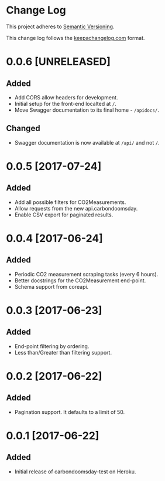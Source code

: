 # Change Log

This project adheres to [Semantic Versioning].

This change log follows the [keepachangelog.com] format.

[Semantic Versioning]: http://semver.org/
[keepachangelog.com]: http://keepachangelog.com/en/0.3.0/

# 0.0.6 [UNRELEASED]

## Added
* Add CORS allow headers for development.
* Initial setup for the front-end localted at `/`.
* Move Swagger documentation to its final home - `/apidocs/`.

## Changed
* Swagger documentation is now available at `/api/` and not `/`.

# 0.0.5 [2017-07-24]

## Added
* Add all possible filters for CO2Measurements.
* Allow requests from the new api.carbondoomsday.
* Enable CSV export for paginated results.

# 0.0.4 [2017-06-24]

## Added
* Periodic CO2 measurement scraping tasks (every 6 hours).
* Better docstrings for the CO2Measurement end-point.
* Schema support from coreapi.

# 0.0.3 [2017-06-23]
## Added
* End-point filtering by ordering.
* Less than/Greater than filtering support.

# 0.0.2 [2017-06-22]

## Added
* Pagination support. It defaults to a limit of 50.

# 0.0.1 [2017-06-22]

## Added
* Initial release of carbondoomsday-test on Heroku.
